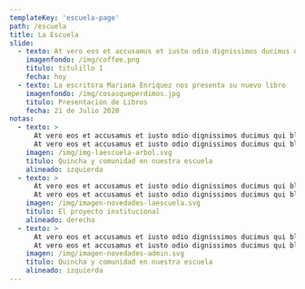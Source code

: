 ```yaml
---
templateKey: 'escuela-page'
path: /escuela
title: La Escuela
slide:
  - texto: At vero eos et accusamus et iusto odio dignissimos ducimus qui blanditiis praesentium voluptatum deleniti atque corrupti quos dolores et quas molestias excepturi sint occaecati 
    imagenfondo: /img/coffee.png
    titulo: titulillo 1
    fecha: hoy
  - texto: La escritora Mariana Enriquez nos presenta su nuevo libro
    imagenfondo: /img/cosasqueperdimos.jpg
    titulo: Presentación de Libros
    fecha: 21 de Julio 2020
notas:
  - texto: >
      At vero eos et accusamus et iusto odio dignissimos ducimus qui blanditiis praesentium voluptatum deleniti atque corrupti quos dolores et quas molestias excepturi sint occaecati 
      At vero eos et accusamus et iusto odio dignissimos ducimus qui blanditiis praesentium voluptatum deleniti atque corrupti quos dolores et quas molestias excepturi sint occaecati 
    imagen: /img/img-laescuela-arbol.svg
    titulo: Quincha y comunidad en nuestra escuela
    alineado: izquierda
  - texto: >
      At vero eos et accusamus et iusto odio dignissimos ducimus qui blanditiis praesentium voluptatum deleniti atque corrupti quos dolores et quas molestias excepturi sint occaecati 
      At vero eos et accusamus et iusto odio dignissimos ducimus qui blanditiis praesentium voluptatum deleniti atque corrupti quos dolores et quas molestias excepturi sint occaecati 
    imagen: /img/imagen-novedades-laescuela.svg
    titulo: El proyecto institucional
    alineado: derecha
  - texto: >
      At vero eos et accusamus et iusto odio dignissimos ducimus qui blanditiis praesentium voluptatum deleniti atque corrupti quos dolores et quas molestias excepturi sint occaecati 
      At vero eos et accusamus et iusto odio dignissimos ducimus qui blanditiis praesentium voluptatum deleniti atque corrupti quos dolores et quas molestias excepturi sint occaecati 
    imagen: /img/imagen-novedades-admin.svg
    titulo: Quincha y comunidad en nuestra escuela
    alineado: izquierda    
---
```


